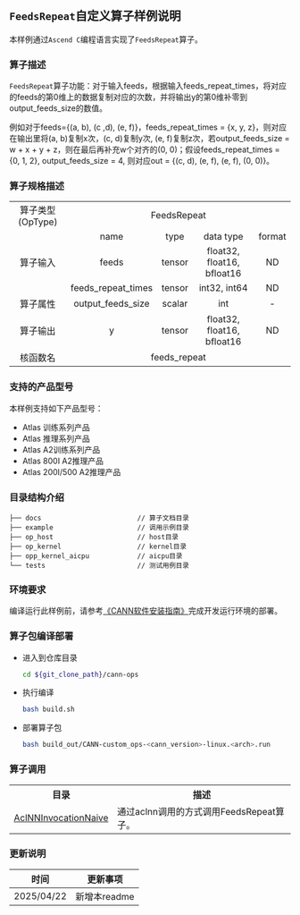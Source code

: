 ## `FeedsRepeat`自定义算子样例说明 
本样例通过`Ascend C`编程语言实现了`FeedsRepeat`算子。

### 算子描述
`FeedsRepeat`算子功能：对于输入feeds，根据输入feeds_repeat_times，将对应的feeds的第0维上的数据复制对应的次数，并将输出y的第0维补零到output_feeds_size的数值。

例如对于feeds={(a, b), (c ,d), (e, f)}，feeds_repeat_times = {x, y, z}，则对应在输出里将(a, b)复制x次，(c, d)复制y次, (e, f)复制z次，若output_feeds_size = w + x + y + z，则在最后再补充w个对齐的(0, 0)；假设feeds_repeat_times = {0, 1, 2}, output_feeds_size = 4, 则对应out = {(c, d), (e, f), (e, f), (0, 0)}。

### 算子规格描述

<table>
<tr><td rowspan="1" align="center">算子类型(OpType)</td><td colspan="4" align="center">FeedsRepeat</td></tr>
</tr>
<tr><td rowspan="3" align="center">算子输入</td><td align="center">name</td><td align="center">type</td><td align="center">data type</td><td align="center">format</td></tr>
<tr><td align="center">feeds</td><td align="center">tensor</td><td align="center">float32, float16, bfloat16</td><td align="center">ND</td></tr>
<tr><td align="center">feeds_repeat_times</td><td align="center">tensor</td><td align="center">int32, int64</td><td align="center">ND</td></tr>
</tr>
</tr>
<tr><td rowspan="1" align="center">算子属性</td><td align="center">output_feeds_size</td><td align="center">scalar</td><td align="center">int</td><td align="center">-</td></tr>
</tr>
</tr>
<tr><td rowspan="1" align="center">算子输出</td><td align="center">y</td><td align="center">tensor</td><td align="center">float32, float16, bfloat16</td><td align="center">ND</td></tr>
</tr>
<tr><td rowspan="1" align="center">核函数名</td><td colspan="4" align="center">feeds_repeat</td></tr>
</table>


### 支持的产品型号
本样例支持如下产品型号：
- Atlas 训练系列产品
- Atlas 推理系列产品
- Atlas A2训练系列产品
- Atlas 800I A2推理产品
- Atlas 200I/500 A2推理产品

### 目录结构介绍
```
├── docs                        // 算子文档目录
├── example                     // 调用示例目录
├── op_host                     // host目录
├── op_kernel                   // kernel目录
├── opp_kernel_aicpu            // aicpu目录
└── tests                       // 测试用例目录
```

### 环境要求
编译运行此样例前，请参考[《CANN软件安装指南》](https://hiascend.com/document/redirect/CannCommunityInstSoftware)完成开发运行环境的部署。

### 算子包编译部署
  - 进入到仓库目录

    ```bash
    cd ${git_clone_path}/cann-ops
    ```

  - 执行编译

    ```bash
    bash build.sh
    ```

  - 部署算子包

    ```bash
    bash build_out/CANN-custom_ops-<cann_version>-linux.<arch>.run
    ```

### 算子调用
<table>
    <th>目录</th><th>描述</th>
    <tr>
        <td><a href="./examples/AclNNInvocationNaive"> AclNNInvocationNaive</td><td>通过aclnn调用的方式调用FeedsRepeat算子。</td>
    </tr>
</table>

### 更新说明
| 时间 | 更新事项 |
|----|------|
| 2025/04/22 | 新增本readme |
